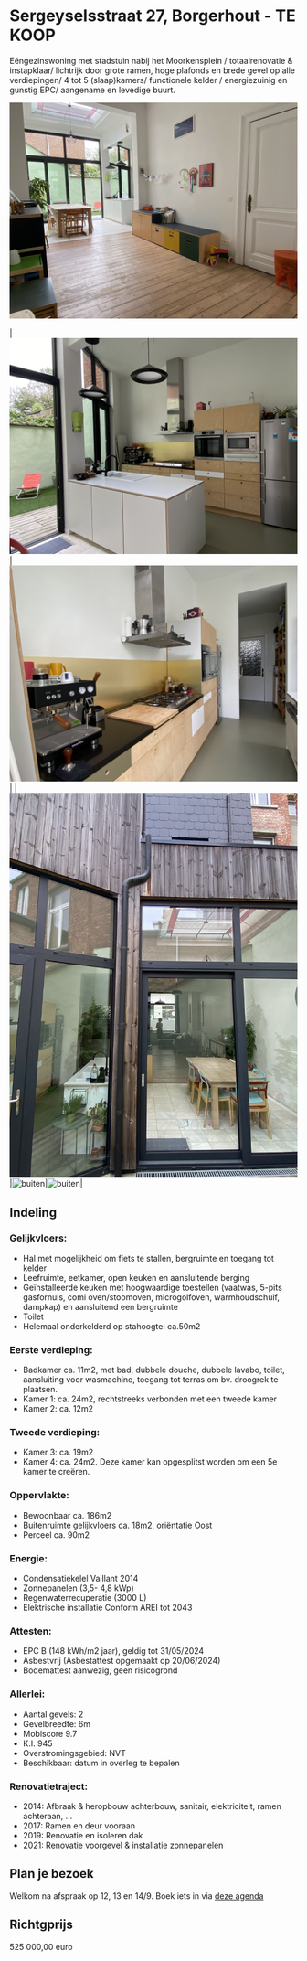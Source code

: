 # Sergeyselsstraat 27, Borgerhout - TE KOOP

Eéngezinswoning met stadstuin nabij het Moorkensplein / totaalrenovatie & instapklaar/ lichtrijk door grote ramen, hoge plafonds en brede gevel op alle verdiepingen/ 4 tot 5 (slaap)kamers/ functionele kelder / energiezuinig en gunstig EPC/ aangename en levedige buurt. 

![leefruimte](photos/0_4_1_Leefruimte_gve.jpg)  

|![keuken](photos/4_3_Keuken.jpg)|![keuken](photos/4_2_Keuken.jpg)|
|![buiten](photos/6_1_Buiten_aanzicht.jpg)|![buiten](photos/6_2_Buiten_R.jpg)|![buiten](photos/6_2_Buiten_L.jpg)|

## Indeling 
### Gelijkvloers: 
- Hal met mogelijkheid om fiets te stallen, bergruimte en toegang tot kelder
- Leefruimte, eetkamer, open keuken en aansluitende berging
- Geïnstalleerde keuken met hoogwaardige toestellen (vaatwas, 5-pits gasfornuis, comi oven/stoomoven, microgolfoven, warmhoudschuif, dampkap) en aansluitend een bergruimte
- Toilet
- Helemaal onderkelderd op stahoogte: ca.50m2

### Eerste verdieping:
- Badkamer ca. 11m2, met bad, dubbele douche, dubbele lavabo, toilet,  aansluiting voor wasmachine, toegang tot terras om bv. droogrek te plaatsen.
- Kamer 1: ca. 24m2, rechtstreeks verbonden met een tweede kamer
- Kamer 2: ca. 12m2
 
### Tweede verdieping: 
- Kamer 3: ca. 19m2
- Kamer 4: ca. 24m2. Deze kamer kan opgesplitst worden om een 5e kamer te creëren.
  
### Oppervlakte:
- Bewoonbaar ca. 186m2
- Buitenruimte gelijkvloers ca. 18m2, oriëntatie Oost
- Perceel ca. 90m2

### Energie:
- Condensatiekelel Vaillant 2014
- Zonnepanelen (3,5- 4,8 kWp)
- Regenwaterrecuperatie (3000 L)
- Elektrische installatie Conform AREI tot 2043

### Attesten:
- EPC B (148 kWh/m2 jaar), geldig tot 31/05/2024
- Asbestvrij (Asbestattest opgemaakt op 20/06/2024)
- Bodemattest aanwezig, geen risicogrond

### Allerlei:
- Aantal gevels: 2
- Gevelbreedte: 6m
- Mobiscore 9.7
- K.I. 945
- Overstromingsgebied: NVT
- Beschikbaar: datum in overleg te bepalen

### Renovatietraject:
- 2014: Afbraak & heropbouw achterbouw,  sanitair, elektriciteit,  ramen achteraan, …
- 2017: Ramen en deur vooraan
- 2019: Renovatie en isoleren dak
- 2021: Renovatie voorgevel & installatie zonnepanelen

## Plan je bezoek
Welkom na afspraak op 12, 13 en 14/9. Boek iets in via [deze agenda](https://calendly.com/annesmits/30min?month=2024-09)

## Richtgprijs
525 000,00 euro




